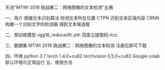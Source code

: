 天池"MTWI 2018 挑战赛二：网络图像的文本检测"比赛

一、简介
图像文本识别算法 检测文本所在位置 CTPN 识别文本区域内容 CRNN 
构建一个识别文字的检测器 得到文本候选框


二、预训练模型
vgg16_reducedfc.pth
百度云提取码:rtcz

三、数据集
MTWI 2018 挑战赛二：网络图像的文本检测
注册后即可下载

四、环境
python 3.7
torch 1.4.0+cu92
torchvision 0.5.0+cu92
Google colab默认环境可正常运行
五、使用方法
